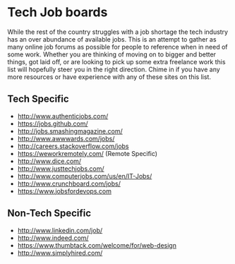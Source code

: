 Tech Job boards
===============

While the rest of the country struggles with a job shortage the tech industry has an over abundance of available jobs. This is an attempt to gather as many online job forums as possible for people to reference when in need of some work. Whether you are thinking of moving on to bigger and better things, got laid off,  or are looking to pick up some extra freelance work this list will hopefully steer you in the right direction. Chime in if you have any more resources or have experience with any of these sites on this list.

Tech Specific
-----------------

- http://www.authenticjobs.com/
- https://jobs.github.com/
- http://jobs.smashingmagazine.com/
- http://www.awwwards.com/jobs/
- http://careers.stackoverflow.com/jobs
- https://weworkremotely.com/ (Remote Specific) 
- http://www.dice.com/
- http://www.justtechjobs.com/
- http://www.computerjobs.com/us/en/IT-Jobs/
- http://www.crunchboard.com/jobs/
- https://www.jobsfordevops.com


Non-Tech Specific
-----------------
- http://www.linkedin.com/job/
- http://www.indeed.com/
- https://www.thumbtack.com/welcome/for/web-design
- http://www.simplyhired.com/
